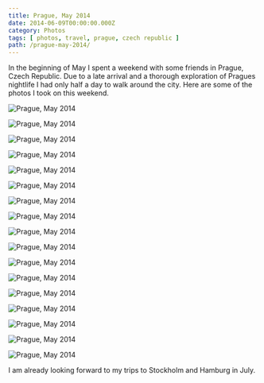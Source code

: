 ```yaml
---
title: Prague, May 2014
date: 2014-06-09T00:00:00.000Z
category: Photos
tags: [ photos, travel, prague, czech republic ]
path: /prague-may-2014/
---
```


In the beginning of May I spent a weekend with some friends in Prague, Czech Republic. Due to a late arrival and a thorough exploration of Pragues nightlife I had only half a day to walk around the city. Here are some of the photos I took on this weekend.

![Prague, May 2014](IMG_6523.jpg)

![Prague, May 2014](IMG_6436.jpg)

![Prague, May 2014](IMG_6443.jpg)

![Prague, May 2014](IMG_6461.jpg)

![Prague, May 2014](IMG_6459.jpg)

![Prague, May 2014](IMG_6474.jpg)

![Prague, May 2014](IMG_6468.jpg)

![Prague, May 2014](IMG_6487.jpg)

![Prague, May 2014](IMG_6480.jpg)

![Prague, May 2014](IMG_6489.jpg)

![Prague, May 2014](IMG_6520.jpg)

![Prague, May 2014](IMG_6502.jpg)

![Prague, May 2014](IMG_6490.jpg)

![Prague, May 2014](IMG_6584.jpg)

![Prague, May 2014](IMG_6588.jpg)

![Prague, May 2014](IMG_6611.jpg)

![Prague, May 2014](IMG_6607.jpg)

I am already looking forward to my trips to Stockholm and Hamburg in July.
